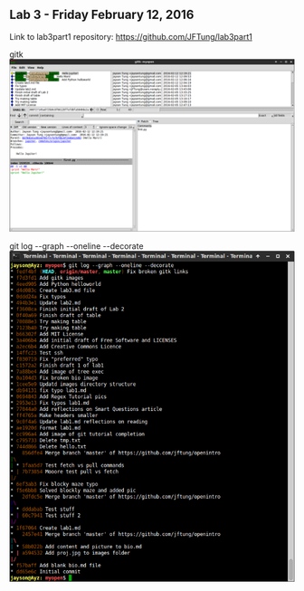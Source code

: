 ## Lab 3 - Friday February 12, 2016

Link to lab3part1 repository:  https://github.com/JFTung/lab3part1

gitk ![gitk](images/lab3/gitk.png)

git log --graph --oneline --decorate ![gitLog](images/lab3/gitLog.png)


